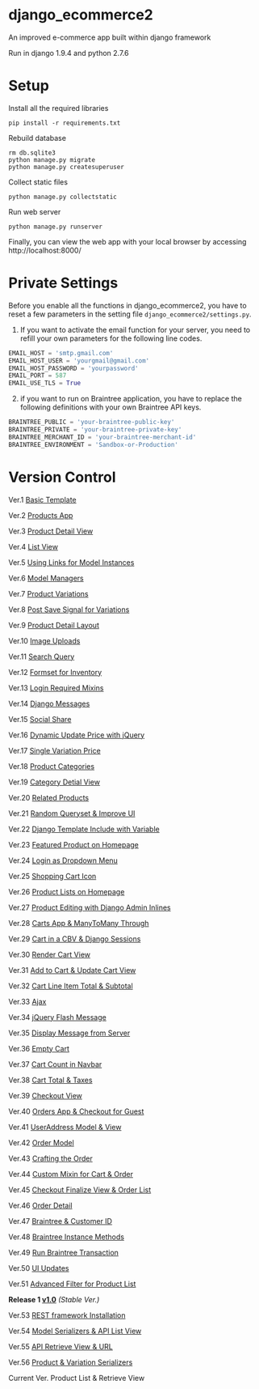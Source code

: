 django_ecommerce2
=================

An improved e-commerce app built within django framework

Run in django 1.9.4 and python 2.7.6

# Setup

Install all the required libraries

    pip install -r requirements.txt

Rebuild database

    rm db.sqlite3
    python manage.py migrate
    python manage.py createsuperuser

Collect static files

    python manage.py collectstatic

Run web server

    python manage.py runserver

Finally, you can view the web app with your local browser by accessing http://localhost:8000/

# Private Settings

Before you enable all the functions in django_ecommerce2, you have to reset a few parameters in the setting file `django_ecommerce2/settings.py`.

1. If you want to activate the email function for your server, you need to refill your own parameters for the following line codes.

```python
EMAIL_HOST = 'smtp.gmail.com'
EMAIL_HOST_USER = 'yourgmail@gmail.com'
EMAIL_HOST_PASSWORD = 'yourpassword'
EMAIL_PORT = 587
EMAIL_USE_TLS = True
```

2. if you want to run on Braintree application, you have to replace the following definitions with your own Braintree API keys.

```python
BRAINTREE_PUBLIC = 'your-braintree-public-key'
BRAINTREE_PRIVATE = 'your-braintree-private-key'
BRAINTREE_MERCHANT_ID = 'your-braintree-merchant-id'
BRAINTREE_ENVIRONMENT = 'Sandbox-or-Production'
```

# Version Control

Ver.1   [Basic Template](../../tree/086876c197cec682ba202168e2260eda4a942be9)

Ver.2   [Products App](../../tree/4f3251004f29b20addc412802afc5ccb3dd2e258)

Ver.3   [Product Detail View](../../tree/9d01d36277152bbfb7ec3d8b9e79af0694c83b0d)

Ver.4   [List View](../../tree/b94c4a912b42054ad3e6c9a08b476f6f001360de)

Ver.5   [Using Links for Model Instances](../../tree/40edd2c1b1ee6740c249f5e234f973586cb6b7dd)

Ver.6   [Model Managers](../../tree/6ec459823379f71cb35028449877ad8de58d0b11)

Ver.7   [Product Variations](../../tree/0a03b123da89698cb7ffb2b100745d2548bcc2a0)

Ver.8   [Post Save Signal for Variations](../../tree/9f8af3071f77638b66b7881012970d464ebe9491)

Ver.9   [Product Detail Layout](../../tree/e9f7a5ec5776e4505c1aee1d4449f7fbacf7af35)

Ver.10   [Image Uploads](../../tree/62a29cccf24ec1fd07d95e3a6469d70e0d92dd4c)

Ver.11   [Search Query](../../tree/bf2a75c092220c50a523520ba2b89ba7607b3958)

Ver.12   [Formset for Inventory](../../tree/d69646c743571a61a8e4efcbb22802f34c4a63be)

Ver.13   [Login Required Mixins](../../tree/a5ba2382638b286049ea0eb4f4b5e93f10e22cf3)

Ver.14   [Django Messages](../../tree/c89ffeebd6158b32b31e003ea5440eca46ca7b78)

Ver.15   [Social Share](../../tree/385de2f6c8ce35bda14bd850c0a5e07d6b613381)

Ver.16   [Dynamic Update Price with jQuery](../../tree/2407f99ed7c7532f393e5b25a2f60fb640b4bcc8)

Ver.17   [Single Variation Price](../../tree/62b82551f387ec9aabf6c51fe7abd2b5a5442bad)

Ver.18   [Product Categories](../../tree/fc9983963a8bdfd4fffd90d222203acf257a7335)

Ver.19   [Category Detial View](../../tree/7326fc7a50e77d4b9b01a7b2c22b92286da24065)

Ver.20   [Related Products](../../tree/63044ea74568af081da40e82463563c1e21c3c5d)

Ver.21   [Random Queryset & Improve UI](../../tree/8caff80a980b86bde64d96c935a81adf78d99fc6)

Ver.22   [Django Template Include with Variable](../../tree/fadf4226136c30771842a634cdfee77e027af9b1)

Ver.23   [Featured Product on Homepage](../../tree/7e19c21fa3b79d008bebcd308e55509d620341e5)

Ver.24   [Login as Dropdown Menu](../../tree/65745ff26fce6edce2ad4949a598c0c76275d34c)

Ver.25   [Shopping Cart Icon](../../tree/854d0f652c4f44574eab1cb9edccfed591f77d7e)

Ver.26   [Product Lists on Homepage](../../tree/a7cff334892cbbad8d32ea2d4420c94a6b12947a)

Ver.27   [Product Editing with Django Admin Inlines](../../tree/6cb781747bf1d5db898f278a491345850364dd3b)

Ver.28   [Carts App & ManyToMany Through](../../tree/be63dbdfe840629364becf6380fb105b21c3bc67)

Ver.29   [Cart in a CBV & Django Sessions](../../tree/60b068bc51fe7b51667d9e884cb399f25d828fbf)

Ver.30   [Render Cart View](../../tree/f13d068a9854c2304c0849605a0ca33ac414fbf9)

Ver.31   [Add to Cart & Update Cart View](../../tree/386d37dbfdc1a17ff07d70869e3b512584b56db7)

Ver.32   [Cart Line Item Total & Subtotal](../../tree/599e35fd57be23704076e7771026460bf9f37253)

Ver.33   [Ajax](../../tree/d460896f40e8a707bc12e1394c1c9f55c83b983b)

Ver.34   [jQuery Flash Message](../../tree/cbb0152063a9cc75dad7717384bca10355e4d937)

Ver.35   [Display Message from Server](../../tree/ae5003710564b1b86134fd64c9a2155967642f33)

Ver.36   [Empty Cart](../../tree/6b32822ee3cbb97c085963f0671bcc55e8465c6c)

Ver.37   [Cart Count in Navbar](../../tree/fde5a942ae6574a2e5868b8c742e8cf6fc7fe7ed)

Ver.38   [Cart Total & Taxes](../../tree/9395fe3dea0e5939d155a02f4049f6ddd8e53bae)

Ver.39   [Checkout View](../../tree/9b03250d702f81a03fc52b134af93be7c459e3bf)

Ver.40   [Orders App & Checkout for Guest](../../tree/14c7ee66a9528aa2cf0cde3c4026946045b530d6)

Ver.41   [UserAddress Model & View](../../tree/275df9629cca1d96bb29911555fec5c2f13e2021)

Ver.42   [Order Model](../../tree/49ca84365d3bd84b586b2049b2e5dab278b39eb8)

Ver.43   [Crafting the Order](../../tree/39f1c4d98ed6133508a1fa78ea413ca70de63f11)

Ver.44   [Custom Mixin for Cart & Order](../../tree/d1902ef3c7c70d0e73132d1f69cfbc9f52b1a939)

Ver.45   [Checkout Finalize View & Order List](../../tree/231f5b2efc49287d8dddd41daa88b2dcae1141ed)

Ver.46   [Order Detail](../../tree/c0c0e1f1801b8deebbd0118985e74032ea1fff37)

Ver.47   [Braintree & Customer ID](../../tree/97a70d970229da1bebab0c3b214813d38dd5873d)

Ver.48   [Braintree Instance Methods](../../tree/cd80ba62037eff4767031983e5f74ac8e7252dd5)

Ver.49   [Run Braintree Transaction](../../tree/60f16abaff5189fbce4b6765c1f6f7890aba236c)

Ver.50   [UI Updates](../../tree/eb384f243449f53153ca342987673a1eefe895e7)

Ver.51   [Advanced Filter for Product List](../../tree/eb6fa98c41cf82d83194f5fcaa80b7ddc73a325b)

**Release 1   [v1.0](../../tree/v1.0)** _(Stable Ver.)_

Ver.53   [REST framework Installation](../../tree/c06ba4568547436707183cf19b9eaf4208c64d86)

Ver.54   [Model Serializers & API List View](../../tree/2b5617a6beca64e0e9d8c80530cdb4ef5ae25000)

Ver.55   [API Retrieve View & URL](../../tree/456ade2ab067edcdc55079516e7d1349b60aeb68)

Ver.56   [Product & Variation Serializers](../../tree/a86d1e54537423c6a196f35c19b71ebfa68d2668)

Current Ver.   Product List & Retrieve View